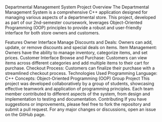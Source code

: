 Departmental Management System
Project Overview
The Departmental Management System is a comprehensive C++ application designed for managing various aspects of a departmental store. This project, developed as part of our 2nd-semester coursework, leverages Object-Oriented Programming (OOP) principles to provide a robust and user-friendly interface for both store owners and customers.

Features
Owner Interface
Manage Discounts and Deals: Owners can add, update, or remove discounts and special deals on items.
Item Management: Owners have the ability to manage inventory, categorize items, and set prices.
Customer Interface
Browse and Purchase: Customers can view items across different categories and add multiple items to their cart for purchase.
Checkout Process: Customers can finalize their purchase with a streamlined checkout process.
Technologies Used
Programming Language: C++
Concepts: Object-Oriented Programming (OOP)
Group Project
This project was developed collaboratively by a group of students, showcasing effective teamwork and application of programming principles. Each team member contributed to different aspects of the system, from design and implementation to testing and documentation.
Contributing
If you have suggestions or improvements, please feel free to fork the repository and submit a pull request. For any major changes or discussions, open an issue on the GitHub page.

